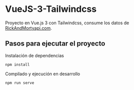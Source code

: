 # VueJS-3-Tailwindcss

Proyecto en Vue.js 3 con Tailwindcss, consume los datos de [RickAndMortyapi.com](https://rickandmortyapi.com/graphql). 

## Pasos para ejecutar el proyecto

Instalación de dependencias
```
npm install
```

Compilado y ejecución en desarrollo
```
npm run serve
```
